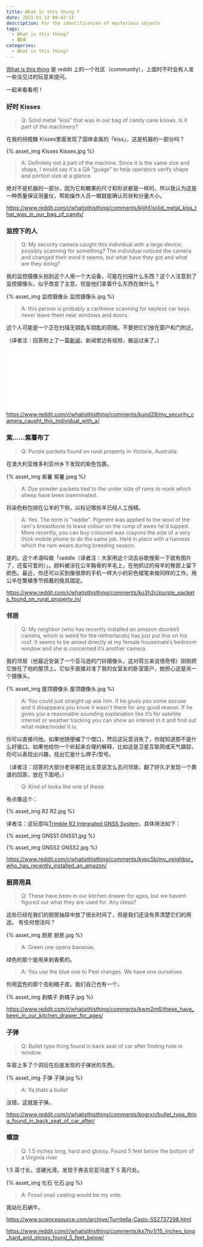 ```yaml
---
title: What is this thing 7
date: 2021-01-22 09:42:13
description: For the identification of mysterious objects
tags:  
  - What is this thing?
  - 翻译
categories:
  - What is this thing?
---
```


[What is this thing](https://www.reddit.com/r/whatisthisthing/) 是 reddit 上的一个社区（community），上面时不时会有人发一些没见过的玩意来提问。

一起来看看吧！

<!-- more -->

### 好时 Kisses

> Q: Solid metal “kiss” that was in our bag of candy cane kisses. Is it part of the machinery?

在我的拐棍糖 Kisses里面发现了固体金属的「kiss」，这是机器的一部分吗？

<!-- ![Kisses](./whatisthisthing-7/Kisses.jpg) -->

{% asset_img Kisses Kisses.jpg %}

> A: Definitely not a part of the machine. Since it is the same size and shape, I would say it's a QA "guage" to help operators verify shape and portion size at a glance.

绝对不是机器的一部分，因为它和糖果的尺寸和形状都是一样的，所以我认为这是一种质量保证测量仪，帮助操作人员一眼就能确认形状和分量大小。

<https://www.reddit.com/r/whatisthisthing/comments/kljjhf/solid_metal_kiss_that_was_in_our_bag_of_candy/>

### 监控下的人

> Q: My security camera caught this individual with a large device, possibly scanning for something? The individual noticed the camera and changed their mind it seems, but what have they got and what are they doing?

我的监控摄像头拍到这个人用一个大设备，可能在扫描什么东西？这个人注意到了监控摄像头，似乎改变了主意，但是他们拿着什么东西在做什么？

<!-- ![监控摄像头](./whatisthisthing-7/监控摄像头.jpg) -->

{% asset_img 监控摄像头 监控摄像头.jpg %}

> A: this person is probably a carthieve scanning for keyless car keys. never leave them near windows and doors.

这个人可能是一个正在扫描无钥匙车钥匙的窃贼。不要把它们放在窗户和门附近。

（译者注：回答附上了一篇[新闻](https://www.carlock.co/blog/en/2019/01/04/keyless-car-theft-how-thieves-are-using-hacking-to-steal-your-car/)，新闻里边有视频，搬运过来了。）

<iframe src="//player.bilibili.com/player.html?aid=288783688&bvid=BV1ef4y1k7LD&cid=285693389&page=1" scrolling="no" border="0" frameborder="no" framespacing="0" allowfullscreen="true"> </iframe>

<https://www.reddit.com/r/whatisthisthing/comments/kund29/my_security_camera_caught_this_individual_with_a/>

### 紫……紫薯布丁

> Q: Purple packets found on rural property in Victoria, Australia.

在澳大利亚维多利亚州乡下发现的紫色包裹。

<!-- ![紫薯](./whatisthisthing-7/紫薯.jpeg) -->

{% asset_img 紫薯 紫薯.jpeg %}

> A: Dye powder packets tied to the under side of rams to mark which sheep have been inseminated.

将染色粉包绑在公羊的下侧，以标记哪些羊已经人工授精。

> A: Yes. The term is "raddle". Pigment was applied to the wool of the ram's breastbone to leave colour on the rump of ewes he'd tupped. More recently, you can buy coloured wax crayons the size of a very thick mobile phone to do the same job. Held in place with a harness which the ram wears during breeding season.

是的。这个术语叫做「raddle（译者注：大家用这个词去谷歌搜索一下就有图片了，还蛮可爱的）」。颜料被涂在公羊胸骨的羊毛上，在他抓过的母羊的臀部上留下颜色。最近，你还可以买到像很厚的手机一样大小的彩色蜡笔来做同样的工作。用公羊在繁殖季节佩戴的挽具固定。

<https://www.reddit.com/r/whatisthisthing/comments/ko3h2c/purple_packets_found_on_rural_property_in/>

### 邻居

> Q: My neighbor (who has recently installed an amazon doorbell camera, which is weird for the netherlands) has just put this on his roof. It seems to be aimed directly at my female housemate’s bedroom window and she is concerned it’s another camera.

我的邻居（他最近安装了一个亚马逊的门铃摄像头，这对荷兰来说很奇怪）刚刚把它放在了他的屋顶上。它似乎直接对准了我的女室友的卧室窗户，她担心这是另一个摄像头。

<!-- ![屋顶摄像头](./whatisthisthing-7/屋顶摄像头.jpg) -->

{% asset_img 屋顶摄像头 屋顶摄像头.jpg %}

> A: You could just straight up ask him. If he gives you some excuse and it disappears you know it wasn’t there for any good reason. If he gives you a reasonable sounding explanation like it’s for satellite internet or weather tracking you can show an interest in it and find out what make/model it is.

你可以直接问他。如果他随便编了个借口，然后这玩意消失了，你就知道那不是什么好接口。如果他给你一个听起来合理的解释，比如这是卫星互联网或天气跟踪，你可以表现出兴趣，找出它是什么牌子/型号。

（译者注：回答的大部分老哥都在出主意说怎么去问邻居，翻了好久才发现一个靠谱的回答，放在下面吧。）

> Q: Kind of looks like one of these

有点像这个：

<!-- ![R2](./whatisthisthing-7/R2.jpg) -->

{% asset_img R2 R2.jpg %}

译者注：这玩意叫[Trimble R2 Integrated GNSS System](https://geospatial.trimble.com/products-and-solutions/trimble-r2)，具体用法如下：

<!-- ![GNSS](whatisthisthing-7/GNSS1.jpg) -->

{% asset_img GNSS1 GNSS1.jpg %}

<!-- ![GNSS](whatisthisthing-7/GNSS2.jpg) -->

{% asset_img GNSS2 GNSS2.jpg %}

<https://www.reddit.com/r/whatisthisthing/comments/kvpc5b/my_neighbor_who_has_recently_installed_an_amazon/>

### 厨房用具

> Q: These have been in our kitchen drawer for ages, but we havent figured out what they are used for. Any ideas?

这些已经在我们的厨房抽屉中放了很长时间了，但是我们还没有弄清楚它们的用途。 有任何想法吗？

<!-- ![厨房](whatisthisthing-7/厨房.jpg) -->

{% asset_img 厨房 厨房.jpg %}

> A: Green one opens bananas.

绿色的那个是用来剥香蕉的。

> A: You use the blue one to Peel oranges. We have one ourselves

你用蓝色的那个去削橘子皮。我们自己也有一个。

<!-- ![剥橘子](./whatisthisthing-7/剥橘子.jpg) -->

{% asset_img 剥橘子 剥橘子.jpg %}

<https://www.reddit.com/r/whatisthisthing/comments/kwm2m6/these_have_been_in_our_kitchen_drawer_for_ages/>

### 子弹

> Q: Bullet type thing found in back seat of car after finding hole in window.

车窗上多了个洞后在后座发现的子弹状的东西。

<!-- ![子弹](./whatisthisthing-7/子弹.jpg) -->

{% asset_img 子弹 子弹.jpg %}

> A: Ya,thats a bullet

没错，这就是子弹。

<https://www.reddit.com/r/whatisthisthing/comments/kogrxn/bullet_type_thing_found_in_back_seat_of_car_after/>

### 螺旋

> Q: 1.5 inches long, hard and glossy. Found 5 feet below the bottom of a Virginia river

1.5 英寸长，坚硬光滑。发现于弗吉尼亚河底下 5 英尺处。

<!-- ![化石](./whatisthisthing-7/化石.jpg) -->

{% asset_img 化石 化石.jpg %}

> A: Fossil snail casting would be my vote.

我站化石蜗牛。

<https://www.sciencesource.com/archive/Turritella-Casts-SS2737298.html>

<https://www.reddit.com/r/whatisthisthing/comments/kx7hv1/15_inches_long_hard_and_glossy_found_5_feet_below/>
